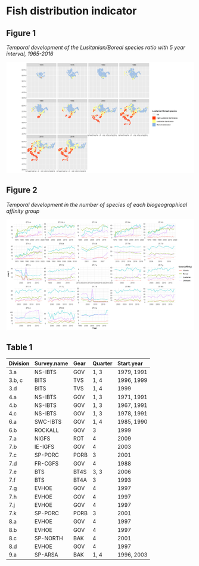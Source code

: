 Fish distribution indicator
================

## Figure 1

*Temporal development of the Lusitanian/Boreal species ratio with 5 year
interval, 1965-2016*

![](report/Figure1_temporal_ratio_map.png)<!-- -->

## Figure 2

*Temporal development in the number of species of each biogeographical
affinity group*

![](report/Figure2_temporal_species_count.png)<!-- -->

## Table 1

| Division | Survey.name | Gear | Quarter | Start.year |
| :------- | :---------- | :--- | :------ | :--------- |
| 3.a      | NS-IBTS     | GOV  | 1, 3    | 1979, 1991 |
| 3.b, c   | BITS        | TVS  | 1, 4    | 1996, 1999 |
| 3.d      | BITS        | TVS  | 1, 4    | 1999       |
| 4.a      | NS-IBTS     | GOV  | 1, 3    | 1971, 1991 |
| 4.b      | NS-IBTS     | GOV  | 1, 3    | 1967, 1991 |
| 4.c      | NS-IBTS     | GOV  | 1, 3    | 1978, 1991 |
| 6.a      | SWC-IBTS    | GOV  | 1, 4    | 1985, 1990 |
| 6.b      | ROCKALL     | GOV  | 3       | 1999       |
| 7.a      | NIGFS       | ROT  | 4       | 2009       |
| 7.b      | IE-IGFS     | GOV  | 4       | 2003       |
| 7.c      | SP-PORC     | PORB | 3       | 2001       |
| 7.d      | FR-CGFS     | GOV  | 4       | 1988       |
| 7.e      | BTS         | BT4S | 3, 3    | 2006       |
| 7.f      | BTS         | BT4A | 3       | 1993       |
| 7.g      | EVHOE       | GOV  | 4       | 1997       |
| 7.h      | EVHOE       | GOV  | 4       | 1997       |
| 7.j      | EVHOE       | GOV  | 4       | 1997       |
| 7.k      | SP-PORC     | PORB | 3       | 2001       |
| 8.a      | EVHOE       | GOV  | 4       | 1997       |
| 8.b      | EVHOE       | GOV  | 4       | 1997       |
| 8.c      | SP-NORTH    | BAK  | 4       | 2001       |
| 8.d      | EVHOE       | GOV  | 4       | 1997       |
| 9.a      | SP-ARSA     | BAK  | 1, 4    | 1996, 2003 |
